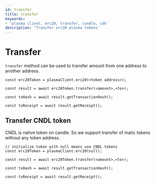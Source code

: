 ```yaml
---
id: transfer
title: transfer
keywords: 
- 'plasma client, erc20, transfer, candle, sdk'
description: 'Transfer erc20 plasma tokens'
---
```


# Transfer

`transfer` method can be used to transfer amount from one address to another address.

```
const erc20Token = plasmaClient.erc20(<token address>);

const result = await erc20Token.transfer(<amount>,<to>);

const txHash = await result.getTransactionHash();

const txReceipt = await result.getReceipt();

```

## Transfer CNDL token

CNDL is native token on candle. So we support transfer of matic tokens without any token address.

```
// initialize token with null means use CNDL tokens
const erc20Token = plasmaClient.erc20(null);

const result = await erc20Token.transfer(<amount>,<to>);

const txHash = await result.getTransactionHash();

const txReceipt = await result.getReceipt();
```
